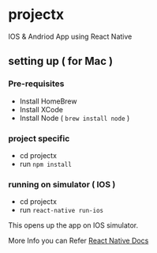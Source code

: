 # projectx

  IOS & Andriod App using React Native
  
## setting up ( for Mac )

### Pre-requisites
  - Install HomeBrew
  - Install XCode
  - Install Node ( `brew install node` )

### project specific
  - cd projectx
  - run `npm install`

### running on simulator ( IOS )
  - cd projectx
  - run `react-native run-ios`

  This opens up the app on IOS simulator.
  
More Info you can Refer [React Native Docs](https://facebook.github.io/react-native/docs/getting-started.html)

